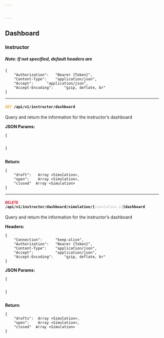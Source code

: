 ```yaml
---


---
```


<h2 id="dashboard">Dashboard</h2>
<h3 id="instructor">Instructor</h3>
<h5 id="note-if-not-specified-default-headers-are">Note: If not specified, default headers are</h5>
<pre class=" language-json"><code class="prism  language-json"><span class="token punctuation">{</span>
	<span class="token string">"Authorization"</span><span class="token punctuation">:</span>	<span class="token string">"Bearer {Token}"</span><span class="token punctuation">,</span>
	<span class="token string">"Content-Type"</span><span class="token punctuation">:</span> 	<span class="token string">"application/json"</span><span class="token punctuation">,</span>
	<span class="token string">"Accept"</span><span class="token punctuation">:</span> 		<span class="token string">"application/json"</span><span class="token punctuation">,</span>
	<span class="token string">"Accept-Encoding"</span><span class="token punctuation">:</span> 	<span class="token string">"gzip, deflate, br"</span>
<span class="token punctuation">}</span>
</code></pre>
<hr>
<h4 id="codefont-colorfaa61agetfont-apiv1instructordashboardcode"><code><font color="#faa61a">GET</font> /api/v1/instructor/dashboard</code></h4>
<p>Query and return the information for the instructor’s dashboard</p>
<p><strong>JSON Params:</strong></p>
<pre class=" language-json"><code class="prism  language-json"><span class="token punctuation">{</span>

<span class="token punctuation">}</span>
</code></pre>
<p><strong>Return</strong>:</p>
<pre class=" language-json"><code class="prism  language-json"><span class="token punctuation">{</span>
	<span class="token string">"draft"</span><span class="token punctuation">:</span> 	Array <span class="token operator">&lt;</span>Simulation<span class="token operator">&gt;</span><span class="token punctuation">,</span>
	<span class="token string">"open"</span><span class="token punctuation">:</span> 	Array <span class="token operator">&lt;</span>Simulation<span class="token operator">&gt;</span><span class="token punctuation">,</span>
	<span class="token string">"closed"</span> 	Array <span class="token operator">&lt;</span>Simulation<span class="token operator">&gt;</span>
<span class="token punctuation">}</span>
</code></pre>
<hr>
<h4 id="codefont-colorfa3a02a61adeletefont-apiv1instructordashboardsimulationfont-colorcccsimulation.idfontdashboardcode"><code><font color="#fa3a02a61a">DELETE</font> /api/v1/instructor/dashboard/simulation/{<font color="#ccc">simulation.id</font>}dashboard</code></h4>
<p>Query and return the information for the instructor’s dashboard</p>
<p><strong>Headers:</strong></p>
<pre class=" language-json"><code class="prism  language-json"><span class="token punctuation">{</span>
	<span class="token string">"Connection"</span><span class="token punctuation">:</span>		<span class="token string">"keep-alive"</span><span class="token punctuation">,</span>
	<span class="token string">"Authorization"</span><span class="token punctuation">:</span>	<span class="token string">"Bearer {Token}"</span><span class="token punctuation">,</span>
	<span class="token string">"Content-Type"</span><span class="token punctuation">:</span> 	<span class="token string">"application/json"</span><span class="token punctuation">,</span>
	<span class="token string">"Accept"</span><span class="token punctuation">:</span> 			<span class="token string">"application/json"</span><span class="token punctuation">,</span>
	<span class="token string">"Accept-Encoding"</span><span class="token punctuation">:</span> 	<span class="token string">"gzip, deflate, br"</span>
<span class="token punctuation">}</span>
</code></pre>
<p><strong>JSON Params:</strong></p>
<pre class=" language-json"><code class="prism  language-json"><span class="token punctuation">{</span>

<span class="token punctuation">}</span>
</code></pre>
<p><strong>Return</strong>:</p>
<pre class=" language-json"><code class="prism  language-json"><span class="token punctuation">{</span>
	<span class="token string">"drafts"</span><span class="token punctuation">:</span> 	Array <span class="token operator">&lt;</span>Simulation<span class="token operator">&gt;</span><span class="token punctuation">,</span>
	<span class="token string">"open"</span><span class="token punctuation">:</span> 	Array <span class="token operator">&lt;</span>Simulation<span class="token operator">&gt;</span><span class="token punctuation">,</span>
	<span class="token string">"closed"</span> 	Array <span class="token operator">&lt;</span>Simulation<span class="token operator">&gt;</span>
<span class="token punctuation">}</span>
</code></pre>


